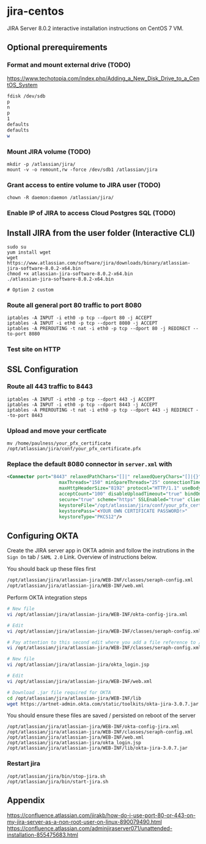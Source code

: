 # jira-centos

JIRA Server 8.0.2 interactive installation instructions on CentOS 7 VM.

## Optional prerequirements

### Format and mount external drive (TODO)

https://www.techotopia.com/index.php/Adding_a_New_Disk_Drive_to_a_CentOS_System

```bash
fdisk /dev/sdb
p
n
p
1
defaults
defaults
w
```

### Mount JIRA volume (TODO)

```
mkdir -p /atlassian/jira/
mount -v -o remount,rw -force /dev/sdb1 /atlassian/jira
```

### Grant access to entire volume to JIRA user (TODO)

```
chown -R daemon:daemon /atlassian/jira/
```

### Enable IP of JIRA to access Cloud Postgres SQL (TODO)

## Install JIRA from the user folder (Interactive CLI)

```
sudo su
yum install wget
wget https://www.atlassian.com/software/jira/downloads/binary/atlassian-jira-software-8.0.2-x64.bin
chmod +x atlassian-jira-software-8.0.2-x64.bin
./atlassian-jira-software-8.0.2-x64.bin

# Option 2 custom
```

### Route all general port 80 traffic to port 8080

```
iptables -A INPUT -i eth0 -p tcp --dport 80 -j ACCEPT
iptables -A INPUT -i eth0 -p tcp --dport 8080 -j ACCEPT
iptables -A PREROUTING -t nat -i eth0 -p tcp --dport 80 -j REDIRECT --to-port 8080
```

### Test site on HTTP

## SSL Configuration

### Route all 443 traffic to 8443

```
iptables -A INPUT -i eth0 -p tcp --dport 443 -j ACCEPT
iptables -A INPUT -i eth0 -p tcp --dport 8443 -j ACCEPT
iptables -A PREROUTING -t nat -i eth0 -p tcp --dport 443 -j REDIRECT --to-port 8443
```

### Upload and move your certficate

```
mv /home/paulness/your_pfx_certificate /opt/atlassian/jira/conf/your_pfx_certificate.pfx
```

### Replace the default 8080 connector in `server.xml` with
```xml
<Connector port="8443" relaxedPathChars="[]|" relaxedQueryChars="[]|{}^&#x5c;&#x60;&quot;&lt;&gt;"
                   maxThreads="150" minSpareThreads="25" connectionTimeout="20000" enableLookups="false"
                   maxHttpHeaderSize="8192" protocol="HTTP/1.1" useBodyEncodingForURI="true"
                   acceptCount="100" disableUploadTimeout="true" bindOnInit="false"
                   secure="true" scheme="https" SSLEnabled="true" clientAuth="false"
                   keystoreFile="/opt/atlassian/jira/conf/your_pfx_certificate.pfx"
                   keystorePass="<YOUR OWN CERTIFICATE PASSWORD!>"
                   keystoreType="PKCS12"/>
```

## Configuring OKTA

Create the JIRA server app in OKTA admin and follow the instrutions in the `Sign On` tab / `SAML 2.0` Link. Overview of instructions below.

You should back up these files first

```bash
/opt/atlassian/jira/atlassian-jira/WEB-INF/classes/seraph-config.xml
/opt/atlassian/jira/atlassian-jira/WEB-INF/web.xml
```

Perform OKTA integration steps

```bash
# New file
vi /opt/atlassian/jira/atlassian-jira/WEB-INF/okta-config-jira.xml

# Edit
vi /opt/atlassian/jira/atlassian-jira/WEB-INF/classes/seraph-config.xml

# Pay attention to this second edit where you add a file reference to /opt/atlassian/jira/atlassian-jira/WEB-INF/okta-config-jira.xml
vi /opt/atlassian/jira/atlassian-jira/WEB-INF/classes/seraph-config.xml

# New file
vi /opt/atlassian/jira/atlassian-jira/okta_login.jsp

# Edit
vi /opt/atlassian/jira/atlassian-jira/WEB-INF/web.xml

# Download .jar file required for OKTA
cd /opt/atlassian/jira/atlassian-jira/WEB-INF/lib
wget https://artnet-admin.okta.com/static/toolkits/okta-jira-3.0.7.jar
```

You should ensure these files are saved / persisted on reboot of the server
```
/opt/atlassian/jira/atlassian-jira/WEB-INF/okta-config-jira.xml
/opt/atlassian/jira/atlassian-jira/WEB-INF/classes/seraph-config.xml
/opt/atlassian/jira/atlassian-jira/WEB-INF/web.xml
/opt/atlassian/jira/atlassian-jira/okta_login.jsp
/opt/atlassian/jira/atlassian-jira/WEB-INF/lib/okta-jira-3.0.7.jar
```

### Restart jira
```
/opt/atlassian/jira/bin/stop-jira.sh
/opt/atlassian/jira/bin/start-jira.sh
```

## Appendix

https://confluence.atlassian.com/jirakb/how-do-i-use-port-80-or-443-on-my-jira-server-as-a-non-root-user-on-linux-890079490.html
https://confluence.atlassian.com/adminjiraserver071/unattended-installation-855475683.html

